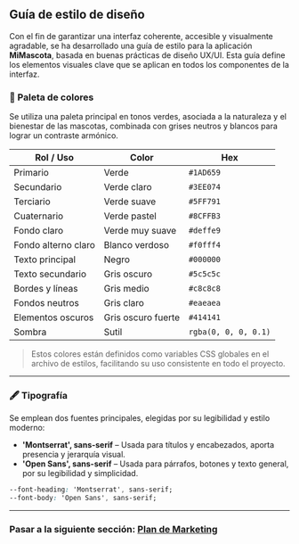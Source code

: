 ## Guía de estilo de diseño

Con el fin de garantizar una interfaz coherente, accesible y visualmente agradable, se ha desarrollado una guía de estilo para la aplicación **MiMascota**, basada en buenas prácticas de diseño UX/UI. Esta guía define los elementos visuales clave que se aplican en todos los componentes de la interfaz.

### 🎨 Paleta de colores

Se utiliza una paleta principal en tonos verdes, asociada a la naturaleza y el bienestar de las mascotas, combinada con grises neutros y blancos para lograr un contraste armónico.

| Rol / Uso              | Color         | Hex       |
|------------------------|---------------|-----------|
| Primario               | Verde         | `#1AD659` |
| Secundario             | Verde claro   | `#3EE074` |
| Terciario              | Verde suave   | `#5FF791` |
| Cuaternario            | Verde pastel  | `#8CFFB3` |
| Fondo claro            | Verde muy suave | `#deffe9` |
| Fondo alterno claro    | Blanco verdoso | `#f0fff4` |
| Texto principal        | Negro         | `#000000` |
| Texto secundario       | Gris oscuro   | `#5c5c5c` |
| Bordes y líneas        | Gris medio    | `#c8c8c8` |
| Fondos neutros         | Gris claro    | `#eaeaea` |
| Elementos oscuros      | Gris oscuro fuerte | `#414141` |
| Sombra                 | Sutil         | `rgba(0, 0, 0, 0.1)` |

> Estos colores están definidos como variables CSS globales en el archivo de estilos, facilitando su uso consistente en todo el proyecto.

---

### 🖋 Tipografía

Se emplean dos fuentes principales, elegidas por su legibilidad y estilo moderno:

- **'Montserrat', sans-serif** – Usada para títulos y encabezados, aporta presencia y jerarquía visual.
- **'Open Sans', sans-serif** – Usada para párrafos, botones y texto general, por su legibilidad y simplicidad.

```css
--font-heading: 'Montserrat', sans-serif;
--font-body: 'Open Sans', sans-serif;
```

---

### Pasar a la siguiente sección: [Plan de Marketing](12-plan-de-marketing.md)